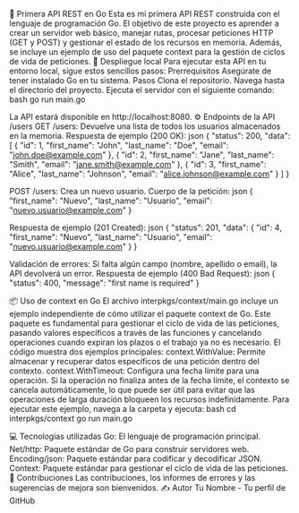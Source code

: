 📝 Primera API REST en Go
Esta es mi primera API REST construida con el lenguaje de programación Go. El objetivo de este proyecto es aprender a crear un servidor web básico, manejar rutas, procesar peticiones HTTP (GET y POST) y gestionar el estado de los recursos en memoria. Además, se incluye un ejemplo de uso del paquete context para la gestión de ciclos de vida de peticiones. 
🚀 Despliegue local
Para ejecutar esta API en tu entorno local, sigue estos sencillos pasos:
Prerrequisitos
Asegúrate de tener instalado Go en tu sistema.
Pasos
Clona el repositorio.
Navega hasta el directorio del proyecto.
Ejecuta el servidor con el siguiente comando:
bash
go run main.go
 

La API estará disponible en http://localhost:8080. 
⚙️ Endpoints de la API
/users
GET /users: Devuelve una lista de todos los usuarios almacenados en la memoria.
Respuesta de ejemplo (200 OK):
json
{
  "status": 200,
  "data": [
    {
      "id": 1,
      "first_name": "John",
      "last_name": "Doe",
      "email": "john.doe@example.com"
    },
    {
      "id": 2,
      "first_name": "Jane",
      "last_name": "Smith",
      "email": "jane.smith@example.com"
    },
    {
      "id": 3,
      "first_name": "Alice",
      "last_name": "Johnson",
      "email": "alice.johnson@example.com"
    }
  ]
}

POST /users: Crea un nuevo usuario.
Cuerpo de la petición:
json
{
  "first_name": "Nuevo",
  "last_name": "Usuario",
  "email": "nuevo.usuario@example.com"
}

Respuesta de ejemplo (201 Created):
json
{
  "status": 201,
  "data": {
    "id": 4,
    "first_name": "Nuevo",
    "last_name": "Usuario",
    "email": "nuevo.usuario@example.com"
  }
}

Validación de errores: Si falta algún campo (nombre, apellido o email), la API devolverá un error.
Respuesta de ejemplo (400 Bad Request):
json
{
  "status": 400,
  "message": "first name is required"
}

 
📦 Uso de context en Go
El archivo interpkgs/context/main.go incluye un ejemplo independiente de cómo utilizar el paquete context de Go. Este paquete es fundamental para gestionar el ciclo de vida de las peticiones, pasando valores específicos a través de las funciones y cancelando operaciones cuando expiran los plazos o el trabajo ya no es necesario. 
El código muestra dos ejemplos principales:
context.WithValue: Permite almacenar y recuperar datos específicos de una petición dentro del contexto.
context.WithTimeout: Configura una fecha límite para una operación. Si la operación no finaliza antes de la fecha límite, el contexto se cancela automáticamente, lo que puede ser útil para evitar que las operaciones de larga duración bloqueen los recursos indefinidamente. 
Para ejecutar este ejemplo, navega a la carpeta y ejecuta:
bash
cd interpkgs/context
go run main.go

💻 Tecnologías utilizadas
Go: El lenguaje de programación principal.
Net/http: Paquete estándar de Go para construir servidores web.
Encoding/json: Paquete estándar para codificar y decodificar JSON.
Context: Paquete estándar para gestionar el ciclo de vida de las peticiones. 
🤝 Contribuciones
Las contribuciones, los informes de errores y las sugerencias de mejora son bienvenidos. 
✍️ Autor
Tu Nombre - Tu perfil de GitHub